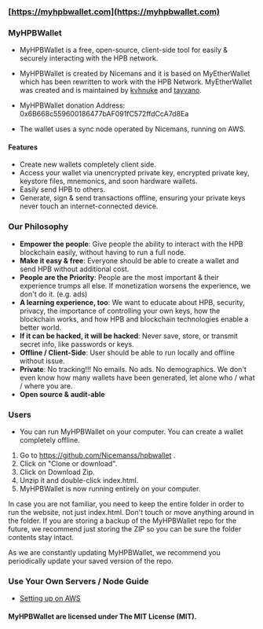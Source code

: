### [https://myhpbwallet.com](https://myhpbwallet.com)

### MyHPBWallet

- MyHPBWallet is a free, open-source, client-side tool for easily & securely interacting with the HPB network.

- MyHPBWallet is created by Nicemans and it is based on MyEtherWallet which has been rewritten to work with the HPB Network. MyEtherWallet was created and is maintained by [kvhnuke](https://github.com/kvhnuke) and [tayvano](https://github.com/tayvano).

-  MyHPBWallet donation Address: 0x6B668c559600186477bAF091fC572ffdCcA7d8Ea

- The wallet uses a sync node operated by Nicemans, running on AWS.

#### Features

- Create new wallets completely client side.
- Access your wallet via unencrypted private key, encrypted private key, keystore files, mnemonics, and soon hardware wallets.
- Easily send HPB to others.
- Generate, sign & send transactions offline, ensuring your private keys never touch an internet-connected device.


### Our Philosophy

 - **Empower the people**: Give people the ability to interact with the HPB blockchain easily, without having to run a full node.
 - **Make it easy & free**: Everyone should be able to create a wallet and send HPB without additional cost.
 - **People are the Priority**: People are the most important & their experience trumps all else. If monetization worsens the experience, we don't do it. (e.g. ads)
 - **A learning experience, too**: We want to educate about HPB, security, privacy, the importance of controlling your own keys, how the blockchain works, and how HPB and blockchain technologies enable a better world.
 - **If it can be hacked, it will be hacked**: Never save, store, or transmit secret info, like passwords or keys.
 - **Offline / Client-Side**: User should be able to run locally and offline without issue.
 - **Private**: No tracking!!! No emails. No ads. No demographics. We don't even know how many wallets have been generated, let alone who / what / where you are.
 - **Open source & audit-able**


### Users

- You can run MyHPBWallet on your computer. You can create a wallet completely offline.

1. Go to https://github.com/Nicemanss/hpbwallet .
2. Click on "Clone or download".
3. Click on Download Zip.
4. Unzip it and double-click index.html.
5. MyHPBWallet is now running entirely on your computer.

In case you are not familiar, you need to keep the entire folder in order to run the website, not just index.html. Don't touch or move anything around in the folder. If you are storing a backup of the MyHPBWallet repo for the future, we recommend just storing the ZIP so you can be sure the folder contents stay intact.

As we are constantly updating MyHPBWallet, we recommend you periodically update your saved version of the repo.


### Use Your Own Servers / Node Guide

- [Setting up on AWS](https://github.com/hpb-project/hpb-release/tree/master/docker)


#### MyHPBWallet are licensed under The MIT License (MIT).
